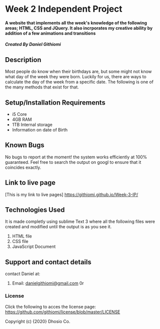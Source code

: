 # Week 2 Independent Project

#### A website that implements all the week's knowledge of the following areas; HTML, CSS and JQuery. It also incrporates my creative ability by addition of a few animations and transitions

##### Created By Daniel Githiomi

## Description
Most people do know when their birthdays are, but some might not know what day of the week they were born. Luckily for us, there are ways to calculate the day of the week from a specific date. The following is one of the many methods that exist for that.

## Setup/Installation Requirements
* i5 Core
* 4GB RAM
* 1TB Internal storage 
* Information on date of Birth

## Known Bugs
No bugs to report at the moment! the system works efficiently at 100% guaranteed. Feel free to search the output on googl to ensure that it coincides exactly.

## Link to live page
[This is my link to live pages] https://githiomi.github.io/Week-3-IP/

## Technologies Used
It is made completly using sublime Text 3 where all the following files were created and modified until the output is as you see it.
1. HTML file
2. CSS file
3. JavaScript Document

## Support and contact details
contact Daniel at:
1. Email: danielgithiomi@gmail.com 0r

### License
Click the following to acces the license page: https://github.com/githiomi/license/blob/master/LICENSE

Copyright (c) {2020} Dhosio Co.